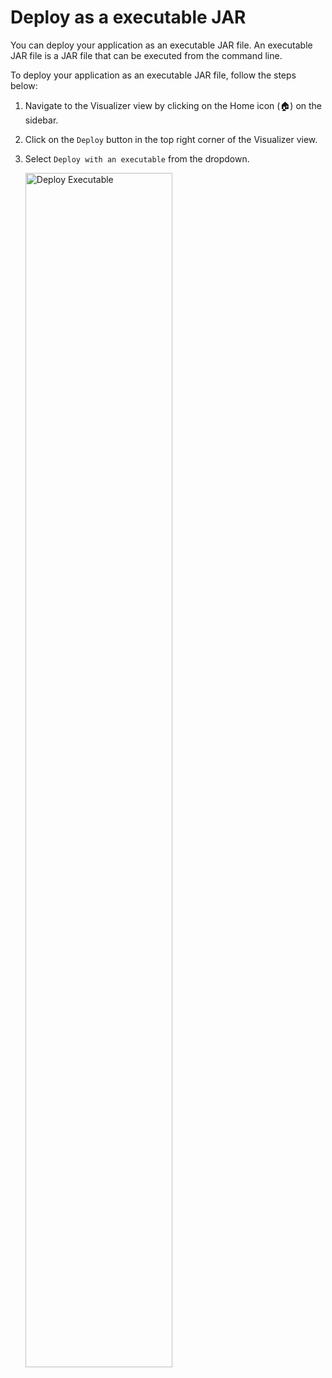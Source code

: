 # Deploy as a executable JAR

You can deploy your application as an executable JAR file. An executable JAR file is a JAR file that can be executed from the command line. 

To deploy your application as an executable JAR file, follow the steps below:

1. Navigate to the Visualizer view by clicking on the Home icon (🏠) on the sidebar.
2. Click on the `Deploy` button in the top right corner of the Visualizer view.
3. Select `Deploy with an executable` from the dropdown.

    <a href="{{base_path}}/assets/img/deploy/deploy-executable.gif"><img src="{{base_path}}/assets/img/deploy/deploy-executable.gif" alt="Deploy Executable" width="70%"></a>


